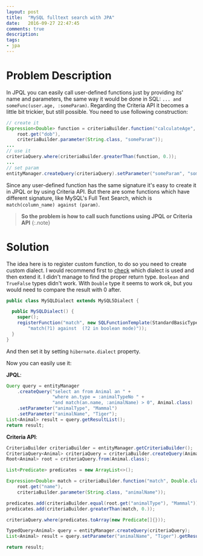 ```yaml
---
layout: post
title:  "MySQL fulltext search with JPA"
date:   2016-09-27 22:47:45
comments: true
description:
tags: 
- jpa
---
```


# Problem Description

In JPQL you can easily call user-defined functions just by providing its' name and parameters, the same way it would be done in SQL: `... and someFunc(user.age, :someParam)`. Regarding the Criteria API it becomes a little bit trickier, but still possible. You need to use following construction:

```java
// create it
Expression<Double> function = criteriaBuilder.function("calculateAge", Double.class,
    root.get("dob"),
    criteriaBuilder.parameter(String.class, "someParam"));
...
// use it
criteriaQuery.where(criteriaBuilder.greaterThan(function, 0.));
...
// set param
entityManager.createQuery(criteriaQuery).setParameter("someParam", "someValue");
```

Since any user-defined function has the same signature it's easy to create it in JPQL or by using Criteria API. But
there are some functions which have different signature, like MySQL's Full Text Search, which is `match(column_name)
against (param)`.

>**So the problem is how to call such functions using JPQL or Criteria API**
{:.note}

# Solution

The idea here is to register custom function, to do so you need to create custom dialect. I would recommend first to
[check](http://stackoverflow.com/questions/27181397/how-to-get-hibernate-dialect-during-runtime) which dialect is used and then extend it. I didn't manage to find the proper return type. `Boolean` and `TrueFalse` types didn't work. With `Double` type it seems to work ok, but you would need to compare the result with 0 after.

```java
public class MySQLDialect extends MySQL5Dialect {

  public MySQLDialect() {
    super();
    registerFunction("match", new SQLFunctionTemplate(StandardBasicTypes.DOUBLE,
        "match(?1) against  (?2 in boolean mode)"));
  }
}
```

And then set it by setting `hibernate.dialect` property.

Now you can easily use it:

**JPQL**:

```java
Query query = entityManager
    .createQuery("select an from Animal an " +
                 "where an.type = :animalTypeNo " +
                 "and match(an.name, :animalName) > 0", Animal.class)
    .setParameter("animalType", "Mammal")
    .setParameter("animalName", "Tiger");
List<Animal> result = query.getResultList();
return result;
```

**Criteria API**:

```java
CriteriaBuilder criteriaBuilder = entityManager.getCriteriaBuilder();
CriteriaQuery<Animal> criteriaQuery = criteriaBuilder.createQuery(Animal.class);
Root<Animal> root = criteriaQuery.from(Animal.class);

List<Predicate> predicates = new ArrayList<>();

Expression<Double> match = criteriaBuilder.function("match", Double.class,
    root.get("name"),
    criteriaBuilder.parameter(String.class, "animalName"));

predicates.add(criteriaBuilder.equal(root.get("animalType"), "Mammal"));
predicates.add(criteriaBuilder.greaterThan(match, 0.));

criteriaQuery.where(predicates.toArray(new Predicate[]{}));

TypedQuery<Animal> query = entityManager.createQuery(criteriaQuery);
List<Animal> result = query.setParameter("animalName", "Tiger").getResultList();

return result;
```